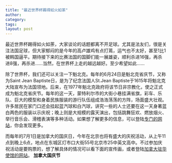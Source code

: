 ```yaml
---
title: "最近世界杯踢得如火如荼"
author:
category: 
tags: 
layout: post
---
```

最近世界杯踢得如火如荼，大家谈论的话题都离不开足球。尤其是法友们，很是关注法国足球，但大家郁闷的是今年的高卢雄鸡有点打蔫，运气也不太好，甚至1比1被韩国逼平。期待接下来的比赛法国的国脚们能一展雄姿，顺利杀进16强，再杀进8强，再杀进……当然，在世界杯上走的越远越好。至少希望如此……

除了世界杯，我们还可以关注一下魁北克。每年的6月24日是魁北克省庆节，又称为Saint Jean Baptiste日，是为了纪念法国人St.Jean Baptiste于1615年将魁北克大陆宣布为法国领地。后来，在1977年魁北克政府将该节日非宗教化，使之正式成为魁北克省庆节。每年的这一天，蒙特利尔市的大街小巷挂满省旗，彩车、乐队、巨大的模型和身着民族服装的游行队伍组成浩浩荡荡的方阵，场面盛大壮观。许多居民在家门口还会挂起蓝汽球和白汽球，讲究一些的人士还要在这一天身著蓝白两色的服装以示庆祝；晚上则是大规模的露天演出，包括跳舞狂欢、燃放烟火、举行音乐会、滑稽表演等多种活动。如果想了解更多的信息，可以登陆<a href="http://www.fetenationale.qc.ca/">专门的网站</a>，你会发现更多。

而每年的7月1日是加拿大的国庆日，今年在北京也将有盛大的庆祝活动，从上午11点到晚上6点，地点在东城区灯市口大街55号北京市25中英文高中。不过参加庆祝活动是要购票的，想了解具体的情况可以看下面的宣传画，或者登陆<a href="http://www.beijing.gc.ca/beijing/fr/2203/">加拿大驻华使馆的网站</a>。
<a href="/node/37"></a><strong>加拿大国庆节</strong>

